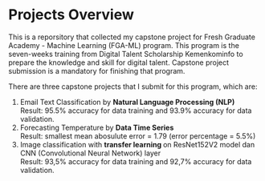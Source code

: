 # Projects Overview

This is a reporsitory that collected my capstone project for Fresh Graduate Academy - Machine Learning (FGA-ML) program. This program is the seven-weeks training from Digital Talent Scholarship Kemenkominfo to prepare the knowledge and skill for digital talent. Capstone project submission is a mandatory for finishing that program. 

There are three capstone projects that I submit for this program, which are:
1. Email Text Classification by <b> Natural Language Processing (NLP) </b> <br>
   Result: 95.5% accuracy for data training and 93.9% accuracy for data validation.
2. Forecasting Temperature by <b> Data Time Series </b> <br>
   Result: smallest mean abosulute error = 1.79 (error percentage = 5.5%)
3. Image classification with <b> transfer learning </b> on ResNet152V2 model dan CNN (Convolutional Neural Network) layer <br>
   Result: 93,5% accuracy for data training and 92,7% accuracy for data validation.
